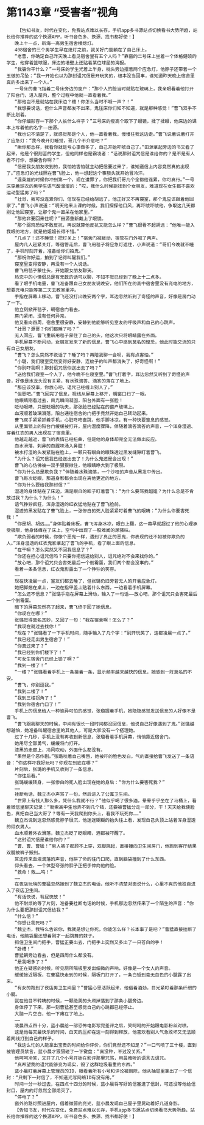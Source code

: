 # 第1143章 “受害者”视角
        【告知书友，时代在变化，免费站点难以长存，手机app多书源站点切换看书大势所趋，站长给你推荐的这个换源APP，听书音色多、换源、找书都好使！】
       晚上十一点，新海一高男生宿舍楼熄灯。
       408宿舍的三个男学生早在熄灯之前，就关好门窗躺在了自己床上。
       “老曹，你确定自己昨天晚上看见宿舍里有五个人吗？”靠窗的二号床上坐着一个体格健硕的学生，他穿着篮球服，床边的墙壁上还贴着某位球星的海报。
       “我骗你干什么？”一号床的学生光着上半身，枕头旁边摆着两个应急灯，他脖子还带着一个玉做的吊坠：“我一开始也以为那封诅咒信是开玩笑的，根本没当回事，谁知道昨天晚上宿舍里真的多出来了一个人。”
       一号床的曹飞指着二号床旁边的窗户：“那个人的脸当时就贴在玻璃上，我亲眼看着他打开了阳台门，进入屋内，整个过程中他就一直看着我。”
       “那他岂不是就站在我床边？槽！你怎么当时不喊一声？！”
       “我想要说话，但什么声音都发不出来，鬼压床你们知不知道，就是那种感觉！”曹飞双手不断比划着。
       “你仔细形容一下那个人长什么样子？”三号床的瘦高个取下了眼镜，揉了揉眼，他床边的课本上写着他的名字——田源。
       “我也记不清楚了，就感觉那是个人，他一直看着我，慢慢往我这边走。”曹飞说着说着打开了应急灯：“我今晚开灯睡觉，哥几个不介意吧？”
       “瞅你那怂样，我看你就是亏心事做多了，自己开始吓唬自己了。”田源拿起旁边的书又看了起来，他是个很刻苦的学生，但他同样也是霸凌者：“话说那封诅咒信是谁给你的？是不是有人看不行你，想要告你啊？”
       “信是我女朋友收到的，我怕她害怕就主动把信要过来了，谁知道信上内容竟然真的出现了。”应急灯的光线照在曹飞脸上，他一想起这个事额头就开始冒冷汗。
       “逞英雄的时候你冲到第一个，现在遭罪了，你把我们哥几个全都给连累，你可真行。”一号床穿着球衣的男学生语气酸溜溜的：“哎，我什么时候能找到个女朋友，难道现在女生都不喜欢运动型猛男了吗？”
       “壮哥，我可没连累你们，信现在已经给胡远了，他正好又不再寝室，那个鬼应该跟着他回家了。”曹飞小声说道：“明天他来上课的时候，我们探探他口风，再吓唬吓唬他，争取这几天都别让他回寝室，让那个鬼一直呆在他家里。”
       “那他非要回来住呢？”田源重新戴上了眼镜。
       “那个弱鸡恐怕不敢反抗，再说就算他反抗又能怎么样？”曹飞很看不起胡远：“他唯一能入我眼的地方，就是他姐姐长得不错。”
       “几点了！还不睡觉！把灯关上！”宿舍门被敲动，宿管在门外喊了两声。
       屋内几人赶紧关灯，等宿管走后，曹飞用毯子将应急灯遮住，小声说道：“哥们今晚就不睡了，手机时刻开着，准备给你们拍鬼。”
       “那祝你好运，拍到了记得叫醒我们。”
       寝室里变得安静，再没有一个人说话。
       曹飞用毯子蒙住头，开始跟女朋友聊天。
       热恋中的小情侣总是有无数的话可以聊，不知不觉已经到了晚上十二点多。
       看了眼手机电量，曹飞准备跟自己女朋友说晚安，他们所在的高中宿舍里没有充电的地方，想要充电只能等第二天去教室里冲。
       手指在屏幕上移动，曹飞还没打出晚安两个字，耳边忽然听到了奇怪的声音，好像是房门动了一下。
       他立刻掀开毯子，朝宿舍门看去。
       房门紧闭，没有任何异常。
       他又看向四周，宿舍里很安静，安静到他能够听见室友的呼吸声和自己的心跳声。
       “壮哥？源哥？你们都睡了吗？”
       无人回应，曹飞重新用毯子蒙住了自己的头，他这次只将眼睛露在外面。
       手机屏幕不断闪动，女朋友发来了新的信息，曹飞心中感到莫名的惶恐，他此时能交流的只有自己女朋友。
       “曹飞？怎么突然不说话了？睡了吗？再陪我聊一会呗，我有点害怕。”
       “小璐，我们寝室突然变得好安静，连蚊子的叫声都消失了，好奇怪啊！”
       “你别吓我啊！那封诅咒信你送出去了吗？”
       “送给我们寝室一个人了，他今晚不在寝室里。”曹飞打着字，耳边忽然又听到了奇怪的声音，好像是水龙头没有关紧，有水珠滴答、滴答的落在了地上。
       “那应该没事，你放心吧，诅咒已经缠上别人了。”
       “但愿吧。”曹飞回完了信息，视线从屏幕上移开，朝窗口扫了一眼。
       他眼睛刚看过去，目光瞬间凝固，阳台外面有一张脸！
       眨动眼睛，只是眨眼的功夫，那张脸已经贴在的窗户玻璃上。
       血液顺着玻璃滑落，阳台通往宿舍的门把手竟然开始自己转动起来。
       曹飞双手紧紧抓着手机，心脏咚咚直跳，他手脚冰凉，有一种快要窒息的感觉。
       从里面锁上的阳台门缓缓被打开，屋内温度骤降，伴随着滴答滴答的声音，一个浑身湿透、穿着红衣的男人出现在了宿舍里。
       他越走越近，曹飞的表情已经扭曲，但是他的身体却完全无法做出反应。
       血水滑落，刺鼻的血腥味涌入鼻腔！
       被水打湿的头发紧贴在脸上，一颗只有眼白的眼珠透过黑发缝隙盯着曹飞。
       “为什么？诅咒信我已经送出去了！为什么鬼还是会出现！”
       曹飞的心仿佛被一双手狠狠揪住，他眼睛睁大到了极限。
       “你为什么总是欺负我？”伴随着水珠滴落，一个沙哑的声音从黑发中传出。
       曹飞每次眨眼，那道身影都会出现在离他更近的地方。
       “你为什么要给我那封信？”
       湿透的身体贴在了床边，满是眼白的眸子盯着曹飞：“为什么要骂我姐姐？为什么总是不肯放过我？为什么？为什么！”
       语气狰狞疯狂，浑身湿透的红衣猛地贴在了曹飞脸前。
       湿透的黑发贴在了曹飞脸上，一张惨白的死人脸紧紧盯着曹飞的眼睛：“为什么你要害死我！”
       “你是胡、胡远……”身体贴着床板，曹飞浑身冰凉，眼白上翻，这一幕早就超过了他的心理承受极限，他身体瘫在了床上，空气中出现了一股难闻的尿骚味。
       “欺负弱者的时候，你像个恶鬼一样，遇到了真正的恶鬼，你表现的还不如被你欺负的人。”浑身湿透的红衣鬼影拿起了曹飞的手机，看了眼上面的信息。
       “在干嘛？怎么突然又不回我信息了？”
       “你还在担心诅咒信吗？只要你把信送给别人，诅咒绝对不会来找你的。”
       “放心吧，那个诅咒只会害死最后一个倒霉蛋，我们两个都会没事的。”
       看着一条条信息，红衣鬼影露出了一个狰狞的笑容。
       ……
       现在快凌晨一点，室友们都去睡了，但张璐仍旧旁若无人的开着应急灯。
       她把脚翘在桌上，一边在指甲盖上贴着什么东西，一边看着手机屏幕。
       “怎么还不信息？”张璐手指在屏幕上滑动，输入了一句话——放心吧，那个诅咒只会害死最后一个倒霉蛋。
       暗下的屏幕忽然亮了起来，曹飞终于回了她信息。
       “你现在在哪？”
       张璐觉得莫名其妙，又回了一句：“我在宿舍啊！怎么了？”
       “我现在就过去找你！”
       “现在？”张璐看了一下手机时间，随手输入了几个字：“别开玩笑了，这都凌晨一点了。”
       “我已经走出男生宿舍了！”
       “你真过来了？”
       “我已经到你们楼下了！”
       “可女生宿舍门已经上锁了啊？”
       “我到一楼了！”
       “一楼？”张璐看着手机上一条接着一条，显示频率越来越快的信息，她感到一阵莫名的不安。
       “曹飞，你别逗我。”
       “我到二楼了！”
       “我到三楼拐角了！”
       “我到你宿舍门口了！”
       手机上的信息给人一种诡异可怕的感觉，张璐握着手机，她隐隐感觉发送信息的人好像不是曹飞。
       “曹飞跟我聊天的时候，中间有很长一段时间都没回信息，他说自己好像遇到了鬼。”张璐越想越怕，她准备叫醒宿舍里的其他人，可是大家没有一个搭理她。
       过了十几秒，手机上没有再收到新信息，张璐看着手机屏幕，悄悄靠近宿舍门。
       她用尽全部勇气，缓缓将门打开。
       漆黑的走廊上，冷风吹动，外面什么都没有。
       “果然是个恶作剧。”张璐咬着自己嘴唇，她被吓的脸色发白，气的直接给曹飞发送了一条语音：“你这样吓我好玩吗？你现在到底在哪？”
       片刻后，张璐的手机又收到了一条信息。
       “你往后看。”
       张璐缓缓转身，一张惨白的死人脸出现在她的身后：“你为什么要害死我？”
       ……
       挂断电话，魏立杰小声骂了一句，然后进入了公寓卫生间。
       “世界上有钱人那么多，凭什么我就不行？”他似乎喝了很多酒，晕晕乎乎坐在了马桶上，看着微信里聊天记录：“勒索高中生也弄不到几个钱，还要被曹猛分走一部分，干！天天给我使脸色，真把自己当大哥了？等有一天我爬到你头上，看我不玩死你……”
       魏立杰说到这忽然感觉脖子很沉，他迷迷糊糊的抬头往上看，发现自己头顶上站着浑身湿透的红衣男人。
       血水顺着外衣滑落，魏立杰眨了眨眼睛，酒都被吓醒了。
       “这封诅咒信是谁给你的？”
       “曹、曹、曹猛！”男人裤子都顾不上穿，双脚跳起，直接撞向卫生间房门，他跑到客厅结果双腿被裤子搬到。
       耳边传来血液滴落的声音，他拼了命的往门口爬，直到脑袋撞到了什么东西。
       仰头看去，一个体型夸张的胖子正把手伸向他的脸。
       “救命！救……呜！”
       ……
       在夜店玩嗨的曹猛忽然接到了魏立杰的电话，他听不清楚对面说什么，心里不爽的他独自进入了夜店卫生间。
       “有话快说，有屁快放！”
       他不耐烦的等了片刻，准备要挂断电话的时候，手机那边忽然传来了一个陌生的声音：“你为什么要把那封诅咒信给我？”
       “什么信？”
       “你想让我死吗？”
       “魏立杰，我特么告诉你，我就是想让你死，你能怎么样？长本事了是吧？”曹猛直接挂断了电话，他脑袋里还想着刚才一起跳舞的妹子。
       抓住卫生间门把手，曹猛正要出去，门把手上突然又多出了一只苍白的手！
       “卧槽！”
       曹猛朝旁边看去，但是四周什么都没有。
       “是我喝多了？”
       他正在疑惑的时候，听见厕所隔板里发出细微的声响，好像是一个女人的声音。
       缓缓接近隔板，在曹猛快走到的时候，隔板门打开了，一条白皙到毫无血色的小腿露了出来。
       “有女的跑到了夜店男卫生间里？”曹猛心思活跃起来，他借着酒劲，目光紧盯着那条纤细的小腿。
       就在他目不转睛的时候，一颗绝美的头颅掉落到了那条小腿旁边。
       身体停了下来，那一刻曹猛甚至感觉自己的心跳都已经停止。
       大脑一片空白，他一下瘫在了地上。
       ……
       凌晨四点四十分，蓝小晨给一部恐怖电影写完差评之后，笑呵呵的开始跟电影粉丝对喷。
       这是他每天最快乐的时间，白天的压抑在这一刻得到释放，他喜欢看别人气急败坏又无法顺着网线打到自己的样子。
       “我这么忙的人能拿出宝贵的时间给你评价，你们竟然还不知足？”一口气喷了三十楼，直到被管理员禁言，蓝小晨才狠狠砸了一下键盘：“真没种，不过没关系。”
       他呵呵冷笑，又开了几个小号开始在影评那里咒骂，用最难听的语言去诅咒。
       “真希望我的诅咒能够变为现实，毁了这群垃圾看重的东西。”
       蓝小晨盯着屏幕上管理员的ID，眼看着所有小号和评论被删除，他从抽屉里拿出了一个信封：“只剩下一封信了，不知道光写网络ID有没有用。”
       时间一分一秒过去，在四点十四分的时候，蓝小晨将写好的信塞进了信封，可还没等他给信封口，屋内的灯忽然全部熄灭了。
       “停电了？”
       窗外的路灯照进屋内，借着微弱的亮光，蓝小晨发现自己屋子里晃动着好几道身影。
       【告知书友，时代在变化，免费站点难以长存，手机app多书源站点切换看书大势所趋，站长给你推荐的这个换源APP，听书音色多、换源、找书都好使！】